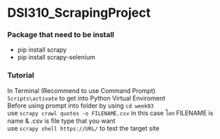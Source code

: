# DSI310_ScrapingProject

### Package that need to be install
- pip install scrapy
- pip install scrapy-selenium

### Tutorial
In Terminal (Recommend to use Command Prompt)
<br>
`Scripts\activate` to get into Python Virtual Enviroment
<br>
Before using prompt into folder by using `cd week03`
<br>
use `scrapy crawl quotes -o FILENAME.csv` in this case โดย FILENAME is name & .csv is file type that you want
<br>
use `scrapy shell https://URL/` to test the target site
